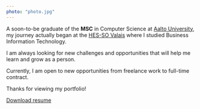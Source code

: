 ```yaml
---
photo: "photo.jpg"
---
```


A soon-to-be graduate of the __MSC__ in Computer Science at [Aalto University](https://www.aalto.fi/en/), my journey actually began at the [HES-SO Valais](https://www.hevs.ch/en/) where I studied Business Information Technology.

I am always looking for new challenges and opportunities that will help me learn and grow as a person.

Currently, I am open to new opportunities from freelance work to full-time contract.

Thanks for viewing my portfolio!

[Download resume](/resume.pdf)

